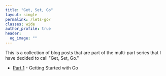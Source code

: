 ```yaml
---
title: "Get, Set, Go"
layout: single
permalink: /lets-go/
classes: wide
author_profile: true
header:
  og_image: ""
---
```


This is a collection of blog posts that are part of the multi-part series that I have decided to call "Get, Set, Go."

- [Part 1](https://www.gurucharan.in/go/getting-started-with-the-go-language/) - Getting Started with Go

